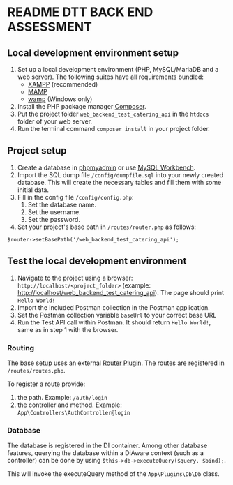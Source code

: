 # README DTT BACK END ASSESSMENT #

## Local development environment setup
1. Set up a local development environment (PHP, MySQL/MariaDB and a web server). The following suites have all requirements bundled: 
   - [XAMPP](https://www.apachefriends.org) (recommended)
   - [MAMP](https://www.mamp.info/en)
   - [wamp](https://www.wampserver.com/en) (Windows only)
2. Install the PHP package manager [Composer](https://getcomposer.org/).
3. Put the project folder `web_backend_test_catering_api` in the `htdocs` folder of your web server.
4. Run the terminal command `composer install` in your project folder.

## Project setup
1. Create a database in [phpmyadmin](http://localhost/phpmyadmin) or use [MySQL Workbench](https://www.mysql.com/products/workbench/).
2. Import the SQL dump file `/config/dumpfile.sql` into your newly created database. This will create the necessary tables and fill them 
with some initial data.
32. Fill in the config file `/config/config.php`:
    1. Set the database name.
    2. Set the username.
    3. Set the password.
43. Set your project's base path in `/routes/router.php` as follows:

```
$router->setBasePath('/web_backend_test_catering_api');
```

## Test the local development environment
1. Navigate to the project using a browser: `http://localhost/<project_folder>` (example: [http://localhost/web_backend_test_catering_api](http://localhost/web_backend_test_catering_api)). The page should print `Hello World!`
2. Import the included Postman collection in the Postman application.
3. Set the Postman collection variable `baseUrl` to your correct base URL
4. Run the Test API call within Postman. It should return `Hello World!`, same as in step 1 with the browser.

### Routing
The base setup uses an external [Router Plugin](https://github.com/bramus/router). The routes are registered in `/routes/routes.php`.

To register a route provide:

1. the path. Example: `/auth/login`
2. the controller and method. Example: `App\Controllers\AuthController@login`

### Database
The database is registered in the DI container. Among other database features, querying the database within a DiAware context (such as a controller) can be done by using `$this->db->executeQuery($query, $bind);`.

This will invoke the executeQuery method of the `App\Plugins\Db\Db` class.

